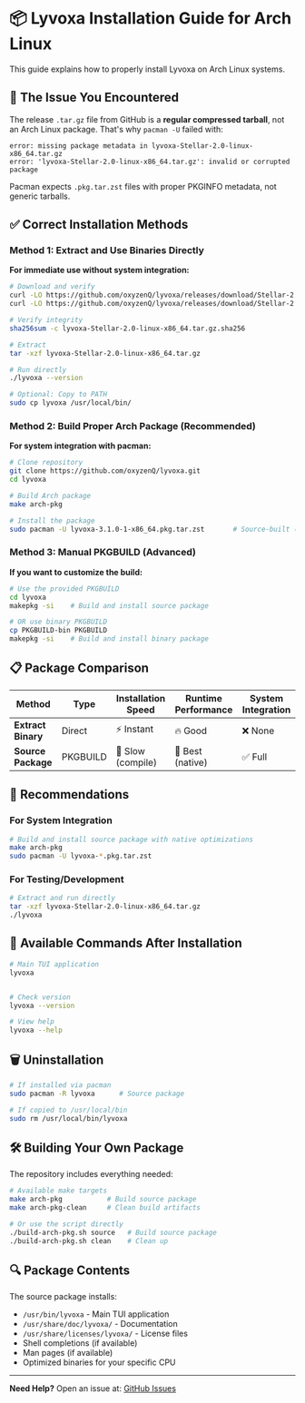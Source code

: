 # 📦 Lyvoxa Installation Guide for Arch Linux

This guide explains how to properly install Lyvoxa on Arch Linux systems.

## 🚨 The Issue You Encountered

The release `.tar.gz` file from GitHub is a **regular compressed tarball**, not an Arch Linux package. That's why `pacman -U` failed with:

```text
error: missing package metadata in lyvoxa-Stellar-2.0-linux-x86_64.tar.gz
error: 'lyvoxa-Stellar-2.0-linux-x86_64.tar.gz': invalid or corrupted package
```

Pacman expects `.pkg.tar.zst` files with proper PKGINFO metadata, not generic tarballs.

## ✅ Correct Installation Methods

### Method 1: Extract and Use Binaries Directly

**For immediate use without system integration:**

```bash
# Download and verify
curl -LO https://github.com/oxyzenQ/lyvoxa/releases/download/Stellar-2.0/lyvoxa-Stellar-2.0-linux-x86_64.tar.gz
curl -LO https://github.com/oxyzenQ/lyvoxa/releases/download/Stellar-2.0/lyvoxa-Stellar-2.0-linux-x86_64.tar.gz.sha256

# Verify integrity
sha256sum -c lyvoxa-Stellar-2.0-linux-x86_64.tar.gz.sha256

# Extract
tar -xzf lyvoxa-Stellar-2.0-linux-x86_64.tar.gz

# Run directly
./lyvoxa --version

# Optional: Copy to PATH
sudo cp lyvoxa /usr/local/bin/
```

### Method 2: Build Proper Arch Package (Recommended)

**For system integration with pacman:**

```bash
# Clone repository
git clone https://github.com/oxyzenQ/lyvoxa.git
cd lyvoxa

# Build Arch package
make arch-pkg

# Install the package
sudo pacman -U lyvoxa-3.1.0-1-x86_64.pkg.tar.zst       # Source-built (optimized)
```

### Method 3: Manual PKGBUILD (Advanced)

**If you want to customize the build:**

```bash
# Use the provided PKGBUILD
cd lyvoxa
makepkg -si    # Build and install source package

# OR use binary PKGBUILD
cp PKGBUILD-bin PKGBUILD
makepkg -si    # Build and install binary package
```

## 📋 Package Comparison

| Method | Type | Installation Speed | Runtime Performance | System Integration |
|--------|------|-------------------|-------------------|-------------------|
| **Extract Binary** | Direct | ⚡ Instant | 🔥 Good | ❌ None |
| **Source Package** | PKGBUILD | 🐌 Slow (compile) | 🚀 Best (native) | ✅ Full |

## 🎯 Recommendations

### For System Integration

```bash
# Build and install source package with native optimizations
make arch-pkg
sudo pacman -U lyvoxa-*.pkg.tar.zst
```

### For Testing/Development

```bash
# Extract and run directly
tar -xzf lyvoxa-Stellar-2.0-linux-x86_64.tar.gz
./lyvoxa
```

## 🔧 Available Commands After Installation

```bash
# Main TUI application
lyvoxa


# Check version
lyvoxa --version

# View help
lyvoxa --help
```

## 🗑️ Uninstallation

```bash
# If installed via pacman
sudo pacman -R lyvoxa      # Source package

# If copied to /usr/local/bin
sudo rm /usr/local/bin/lyvoxa
```

## 🛠️ Building Your Own Package

The repository includes everything needed:

```bash
# Available make targets
make arch-pkg           # Build source package
make arch-pkg-clean     # Clean build artifacts

# Or use the script directly
./build-arch-pkg.sh source   # Build source package
./build-arch-pkg.sh clean    # Clean up
```

## 🔍 Package Contents

The source package installs:

- `/usr/bin/lyvoxa` - Main TUI application
- `/usr/share/doc/lyvoxa/` - Documentation
- `/usr/share/licenses/lyvoxa/` - License files
- Shell completions (if available)
- Man pages (if available)
- Optimized binaries for your specific CPU

---

**Need Help?** Open an issue at: [GitHub Issues](https://github.com/oxyzenQ/lyvoxa/issues)
